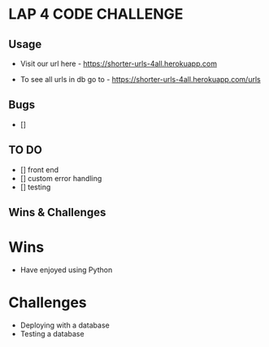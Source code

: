 # LAP 4 CODE CHALLENGE

## Usage
- Visit our url here - https://shorter-urls-4all.herokuapp.com

- To see all urls in db go to -  https://shorter-urls-4all.herokuapp.com/urls

## Bugs
- [] 

## TO DO
- [] front end
- [] custom error handling
- [] testing

## Wins & Challenges
# Wins
- Have enjoyed using Python

# Challenges
- Deploying with a database
- Testing a database


